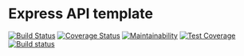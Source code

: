 # Express API template

[![Build Status](https://travis-ci.org/kawilliams8/Pandemic-API.svg?branch=master)](https://travis-ci.org/kawilliams8/Pandemic-API)
[![Coverage Status](https://coveralls.io/repos/github/kawilliams8/Pandemic-API/badge.svg?branch=master)](https://coveralls.io/github/kawilliams8/Pandemic-API?branch=master)
[![Maintainability](https://api.codeclimate.com/v1/badges/f971ec67bdc908492c2e/maintainability)](https://codeclimate.com/github/kawilliams8/Pandemic-API/maintainability)
[![Test Coverage](https://api.codeclimate.com/v1/badges/f971ec67bdc908492c2e/test_coverage)](https://codeclimate.com/github/kawilliams8/Pandemic-API/test_coverage)
[![Build status](https://ci.appveyor.com/api/projects/status/ygh1cr34vmq95akj/branch/master?svg=true)](https://ci.appveyor.com/project/kawilliams8/pandemic-api/branch/master)